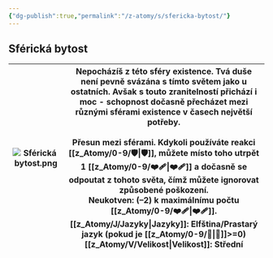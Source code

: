 ```yaml
---
{"dg-publish":true,"permalink":"/z-atomy/s/sfericka-bytost/"}
---
```


## Sférická bytost

| ![Sférická bytost.png](/img/user/z_img/Sf%C3%A9rick%C3%A1%20bytost.png) | Nepocházíš z této **sféry existence**. Tvá duše není pevně svázána s tímto světem jako u ostatních. Avšak s touto zranitelností přichází i moc - schopnost dočasně přecházet mezi různými sférami existence v časech největší potřeby.<br><br>**Přesun mezi sférami.** Kdykoli používáte reakci [[z_Atomy/0-9/🛡️\|🛡️]], můžete místo toho utrpět 1 [[z_Atomy/0-9/❤️‍🩹\|❤️‍🩹]] a dočasně se odpoutat z tohoto světa, čímž můžete **ignorovat** způsobené poškození.<br>**Neukotven**: (**–2**) k maximálnímu počtu [[z_Atomy/0-9/❤️‍🩹\|❤️‍🩹]].<br>**[[z_Atomy/J/Jazyky\|Jazyky]]**: Elfština/Prastarý jazyk (pokud je [[z_Atomy/0-9/📖\|📖]]>=0)<br>**[[z_Atomy/V/Velikost\|Velikost]]**: Střední |
| ------------------------ | ----------------------------------------------------------------------------------------------------------------------------------------------------------------------------------------------------------------------------------------------------------------------------------------------------------------------------------------------------------------------------------------------------------------------------------------------------------------------------------------------------------------------------------------------------------------------------------------- |

